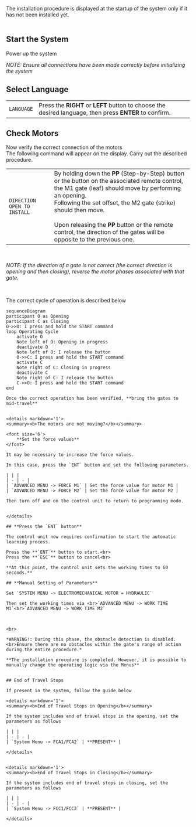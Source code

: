 The installation procedure is displayed at the startup of the system only if it has not been installed yet.<br><br>

## **Start the System**

Power up the system

*NOTE: Ensure all connections have been made correctly before initializing the system*


## **Select Language**


| | |
| - | - |
| `LANGUAGE` | Press the **RIGHT** or **LEFT** button to choose the desired language, then press **ENTER** to confirm.

## **Check Motors**

Now verify the correct connection of the motors<br>
The following command will appear on the display. Carry out the described procedure.

| | |
| - | - |
| `DIRECTION OPEN TO INSTALL` | By holding down the **PP** (Step-by-Step) button or the button on the associated remote control, the M1 gate (leaf) should move by performing an opening. <br>Following the set offset, the M2 gate (strike) should then move.<br><br>Upon releasing the **PP** button or the remote control, the direction of the gates will be opposite to the previous one. |

<br>

*NOTE: If the direction of a gate is not correct (the correct direction is opening and then closing), reverse the motor phases associated with that gate.*

<br>

The correct cycle of operation is described below

```mermaid
sequenceDiagram
participant O as Opening
participant C as Closing
O->>O: I press and hold the START command
loop Operating Cycle
    activate O
    Note left of O: Opening in progress
    deactivate O
    Note left of O: I release the button
    O->>C: I press and hold the START command
    activate C
    Note right of C: Closing in progress
    deactivate C
    Note right of C: I release the button
    C->>O: I press and hold the START command
end

Once the correct operation has been verified, **bring the gates to mid-travel**


<details markdown='1'>
<summary><b>The motors are not moving?</b></summary>

<font size='6'>
    **Set the force values**
</font>

It may be necessary to increase the force values.

In this case, press the `ENT` button and set the following parameters.

| | |
| - | - |
| `ADVANCED MENU -> FORCE M1` | Set the force value for motor M1 |
| `ADVANCED MENU -> FORCE M2` | Set the force value for motor M2 |

Then turn off and on the control unit to return to programming mode.


</details>

## **Press the `ENT` button**

The control unit now requires confirmation to start the automatic learning process.

Press the **`ENT`** button to start.<br>
Press the **`ESC`** button to cancel<br>

**At this point, the control unit sets the working times to 60 seconds.**

## **Manual Setting of Parameters**

Set `SYSTEM MENU -> ELECTROMECHANICAL MOTOR = HYDRAULIC`

Then set the working times via <br>`ADVANCED MENU -> WORK TIME M1`<br>`ADVANCED MENU -> WORK TIME M2`



<br>

*WARNING!: During this phase, the obstacle detection is disabled.<br>Ensure there are no obstacles within the gate's range of action during the entire procedure.*

**The installation procedure is completed. However, it is possible to manually change the operating logic via the Menus**


## End of Travel Stops

If present in the system, follow the guide below

<details markdown='1'>
<summary><b>End of Travel Stops in Opening</b></summary>

If the system includes end of travel stops in the opening, set the parameters as follows

| | |
| - | - |
| `System Menu -> FCA1/FCA2` | **PRESENT** |

</details>


<details markdown='1'>
<summary><b>End of Travel Stops in Closing</b></summary>

If the system includes end of travel stops in closing, set the parameters as follows

| | |
| - | - |
| `System Menu -> FCC1/FCC2` | **PRESENT** |

</details>
